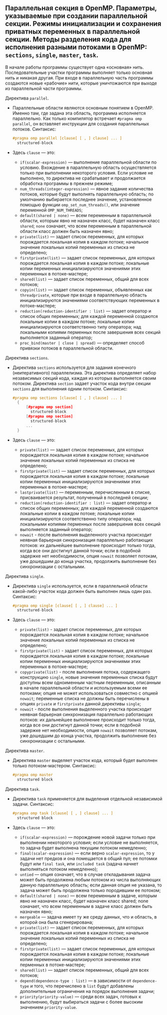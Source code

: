## Параллельная секция в OpenMP. Параметры, указываемые при создании параллельной секции. Режимы инициализации и сохранения приватных переменных в параллельной секции. Методы разделения кода для исполнения разными потоками в OpenMP: `sections`, `single`, `master`, `task`.

В начале работы программы существует одна «основная» нить. Последовательные участки программы выполняет только основная нить и никакая другая. При входе в параллельную часть программы создаются новые «рабочие» нити, которые уничтожаются при выходе из параллельной части программы.

Директива `parallel`.

* Параллельные области являются основным понятием в OpenMP. Именно там, где задана эта область, программа исполняется параллельно. Как только компилятор встречает `#pragma omp parallel`, он вставляет инструкции для создания параллельных потоков. Синтаксис:

  ```C++
  #pragma omp parallel [clause[ [ , ] clause] ... ]
    structured-block
  ```

* Здесь `clause` — это:
  * `if(scalar-expression)` — выполнение параллельной области по условию. Вхождение в параллельную область осуществляется только при выполнении некоторого условия. Если условие не выполнено, то директива не срабатывает и продолжается обработка программы в прежнем режиме;
  * `num_threads(integer-expression)` — явное задание количества потоков, которые будут выполнять параллельную область; по умолчанию выбирается последнее значение, установленное  помощью функции `omp_set_num_threads()`, или значение переменной `OMP_NUM_THREADS`;
  * `default(shared | none)` — всем переменным в параллельной области, которым явно не назначен класс, будет назначен класс `shared`; `none` означает, что всем переменным в параллельной области класс должен быть назначен явно;
  * `private(list)` — задает список переменных, для которых порождается локальная копия в каждом потоке; начальное значение локальных копий переменных из списка не определено;
  * `firstprivate(list)` — задает список переменных, для которых порождается локальная копия в каждом потоке; локальные копии переменных инициализируются значениями этих переменных в потоке-мастере;
  * `shared(list)` — задает список переменных, общий для всех потоков;
  * `copyin(list)` — задает список переменных, объявленных как `threadprivate`, которые при входе в параллельную область инициализируются значениями соответствующих переменных в потоке-мастере;
  * `reduction(reduction-identifier : list)` — задает оператор и список общих переменных; для каждой переменной создаются локальные копии в каждом потоке; локальные копии инициализируются соответственно типу оператора; над локальными копиями перменных после завершения всех секций выполняется заданный оператор;
  * `proc_bind(master | close | spread)` — определяет способ привязки потоков в параллельной области.

Директива `sections`.

* Директива `sections` используется для задания конечного (неитеративного) параллелизма. Эта директива определяет набор независимых секций кода, каждая из которых выполняется своим потоком. Директива `section` задает участок кода внутри секции `sections` для выполнения одним потоком. Синтаксис:

  ```C++
  #pragma omp sections [clause[ [ , ] clause] ... ]
    {
        [#pragma omp section]
          structured-block
        [#pragma omp section]
          structured-block
        ...
    }
  ```

* Здесь `clause` — это:
  * `private(list)` — задает список переменных, для которых порождается локальная копия в каждом потоке; начальное значение локальных копий переменных из списка не определено;
  * `firstprivate(list)` — задает список переменных, для которых порождается локальная копия в каждом потоке; локальные копии переменных инициализируются значениями этих переменных в потоке-мастере;
  * `lastprivate(list)` — переменным, перечисленным в списке, присваивается результат, полученный в последней секции;
  * `reduction(reduction-identifier : list)` — задает оператор и список общих переменных; для каждой переменной создаются локальные копии в каждом потоке; локальные копии инициализируются соответственно типу оператора; над локальными копиями перменных после завершения всех секций выполняется заданный оператор;
  * `nowait` - после выполнения выделенного участка происходит неявная барьерная синхронизация параллельно работающих потоков: их дальнейшее выполнение происходит только тогда, когда все они достигнут данной точки; если в подобной задержке нет необходимости, опция `nowait` позволяет потокам, уже дошедшим до конца участка, продолжить выполнение без синхронизации с остальными.

Директива `single`.

* Директива `single` используется, если в параллельной области какой-либо участок кода должен быть выполнен лишь один раз. Синтаксис:

  ```C++
  #pragma omp single [clause[ [ , ] clause] ... ]
    structured-block
  ```

* Здесь `clause` — это:
  * `private(list)` - задает список переменных, для которых порождается локальная копия в каждом потоке; начальное значение локальных копий переменных из списка не определено;
  * `firstprivate(list)` - задает список переменных, для которых порождается локальная копия в каждом потоке; локальные копии переменных инициализируются значениями этих переменных в потоке-мастере;
  * `copyprivate(list)` - после выполнения потока, содержащего конструкцию `single`, новые значения переменных списка будут доступны всем одноименным частным переменным, описанным в начале параллельной области и используемым всеми ее потоками; опция не может использоваться совместно с опцией `nowait`; переменные списка не должны быть перечислены в опциях `private` и `firstprivate` данной директивы `single`;
  * `nowait` - после выполнения выделенного участка происходит неявная барьерная синхронизация параллельно работающих потоков: их дальнейшее выполнение происходит только тогда, когда все они достигнут данной точки; если в подобной задержке нет необходимости, опция `nowait` позволяет потокам, уже дошедшим до конца участка, продолжить выполнение без синхронизации с остальными.

Директива `master`.

* Директива `master` выделяет участок кода, который будет выполнен только потоком-мастером. Синтаксис:

  ```C++
  #pragma omp master
    structured block
  ```

Директива `task`.

* Директива `task` применяется для выделения отдельной независимой задачи. Синтаксис:

  ```C++
  #pragma omp task [clause[ [ , ] clause] ... ]
    structured block
  ```

* Здесь `clause` — это:
  * `if(scalar-expression)` — порождение новой задачи только при выполнении некоторого условия; если условие не выполняется, то задача будет выполнена текущим потоком немедленно;
  * `final(scalar-expression)` — если верно `scalar-expression`, то у задачи нет предков и она помещается в общий пул; ее потомки будут или `final task`, или `included task` (задача начнет выполняться потоком немедленно);
  * `untied` — опция означает, что в случае откладывания задача может быть продолжена любым потоком из числа выполняющих данную параллельную область; если данная опция не указана, то задача может быть продолжена только породившим ее потоком;
  * `default(shared | none)` — всем переменным в задаче, которым явно не назначен класс, будет назначен класс shared; none означает, что всем переменным в задаче класс должен быть назначен явно;
  * `mergeable` — задача имеет ту же среду данных, что и область, в которой она была сгенерирована;
  * `private(list)` — задает список переменных, для которых порождается локальная копия в каждом потоке; начальное значение локальных копий переменных из списка не определено;
  * `firstprivate(list)` — задает список переменных, для которых порождается локальная копия в каждом потоке; локальные копии переменных инициализируются значениями этих перменных в потоке-мастере;
  * `shared(list)` — задает список переменных, общий для всех потоков;
  * `depend(dependence-type : list)` — в зависимости от `dependence-type` и того, что перечислено в `list` будут добавлены дополнительные ограничения на порядок выполнения задачи;
  * `priority(priority-value)` — среди всех задач, готовых к выполнению, будут выбираться задачи с более высоким значением `priority-value`.
